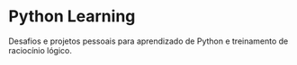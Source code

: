 # Python Learning
Desafios e projetos pessoais para aprendizado de Python e treinamento de raciocínio lógico.
